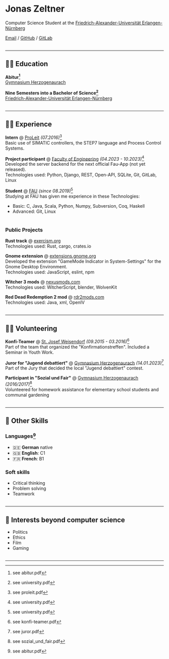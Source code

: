 <!-- comment for jekkyl -->

# Jonas Zeltner

Computer Science Student at the [Friedrich-Alexander-Universität Erlangen-Nürnberg](https://www.fau.eu/)

[Email](mailto:jonas.zeltner@posteo.de) / [GitHub](https://github.com/tungstnballon) / [GitLab](https://gitlab.com/tungstnballon)
<br><br>

---
## 👨‍🎓 Education

**Abitur[^abi]**<br>
[Gymnasium Herzogenaurach](https://gymnasium-herzogenaurach.de/)

**Nine Semesters into a Bachelor of Science[^uni]**<br>
[Friedrich-Alexander-Universität Erlangen-Nürnberg](https://www.fau.eu/)
<br><br>

---
## 👨‍💻 Experience

**Intern** @ [ProLeit](https://www.proleit.com/) _(07.2016)_[^proleit]<br>
Basic use of SIMATIC controllers, the STEP7 language and Process Control Systems.

**Project participant** @ [Faculty of Engineering](https://www.tf.fau.eu/) _(04.2023 - 10.2023)_[^uni]<br>
Developed the server backend for the next official Fau-App (not yet released).<br>
Technologies used: Python, Django, REST, Open-API, SQLite, Git, GitLab, Linux

**Student** @ [FAU](https://www.fau.eu/) _(since 08.2019)_[^uni]<br>
Studying at FAU has given me experience in these Technologies:<br>
- Basic: C, Java, Scala, Python, Numpy, Subversion, Coq, Haskell
- Advanced: Git, Linux
<br><br>

### Public Projects

**Rust track** @ [exercism.org](https://exercism.org/profiles/Travesty)<br>
Technologies used: Rust, cargo, crates.io
<br>

**Gnome extension** @ [extensions.gnome.org](https://extensions.gnome.org/extension/6340/gamemode-indicator-in-system-settings/)<br>
Developed the extension "GameMode Indicator in System-Settings" for the Gnome Desktop Environment.<br>
Technologies used: JavaScript, eslint, npm
<br>

**Witcher 3 mods** @ [nexusmods.com](https://www.nexusmods.com/witcher3/users/131379753?tab=user+files)<br>
Technologies used: WitcherScript, blender, WolvenKit
<br>

**Red Dead Redemption 2 mod** @ [rdr2mods.com](https://www.rdr2mods.com/downloads/rdr2/other/158-only-legendary-hunting/)<br>
Technologies used: Java, xml, OpenIV
<br><br>

---
## 🙋‍♂️  Volunteering

**Konfi-Teamer** @ [St. Josef Weisendorf](https://st-josef-weisendorf.de/) _(09.2015 - 03.2016)_[^konfi]<br>
Part of the team that organized the "Konfirmationstreffen". Included a Seminar in Youth Work.<br>

**Juror for "Jugend debattiert"** @ [Gymnasium Herzogenaurach](https://gymnasium-herzogenaurach.de/) _(14.01.2023)_[^jury]<br>
Part of the Jury that decided the local "Jugend debattiert" contest.

**Participant in "Sozial und Fair"** @ [Gymnasium Herzogenaurach](https://gymnasium-herzogenaurach.de/) _(2016/2017)_[^soz]<br>
Volunteered for homework assistance for elementary school students and communal gardening
<br><br>

---
## 🏅 Other Skills

### Languages[^abi]

- 🇩🇪 **German** native
- 🇬🇧 **English**: C1
- 🇫🇷 **French**: B1

### Soft skills

- Critical thinking
- Problem solving
- Teamwork
<br><br>

---
## 🔎 Interests beyond computer science

- Politics
- Ethics
- Film
- Gaming
<br><br>

---
[^abi]: see abitur.pdf
[^uni]: see university.pdf
[^proleit]: see proleit.pdf
[^konfi]: see konfi-teamer.pdf
[^jury]: see juror.pdf
[^soz]: see sozial_und_fair.pdf

